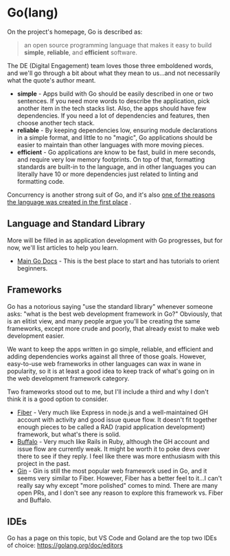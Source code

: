 # Go(lang)

On the project's homepage, Go is described as:

> an open source programming language that makes it easy to build **simple**, **reliable**,
> and **efficient** software.

The DE (Digital Engagement) team loves those three emboldened words, and we'll go through a bit
about what they mean to us...and not necessarily what the quote's author meant.

- **simple** - Apps build with Go should be easily described in one or two sentences. If you need
  more words to describe the application, pick another item in the tech stacks list. Also, the apps
  should have few dependencies. If you need a lot of dependencies and features, then choose another
  tech stack.
- **reliable** - By keeping dependencies low, ensuring module declarations in a simple format, and
  little to no "magic", Go applications should be easier to maintain than other languages with more
  moving pieces.
- **efficient** - Go applications are know to be fast, build in mere seconds, and require very low
  memory footprints. On top of that, formatting standards are built-in to the language, and in other
  languages you can literally have 10 or more dependencies just related to linting and formatting
  code.

Concurrency is another strong suit of Go, and it's
also [one of the reasons the language was created in the first place](https://golang.org/doc/faq#Origins)
.

## Language and Standard Library

More will be filled in as application development with Go progresses, but for now, we'll list
articles to help you learn.

- [Main Go Docs](https://golang.org/doc/) - This is the best place to start and has tutorials to
  orient beginners.

## Frameworks

Go has a notorious saying "use the standard library" whenever someone asks: "what is the best web
development framework in Go?" Obviously, that is an elitist view, and many people argue you'll be
creating the same frameworks, except more crude and poorly, that already exist to make web
development easier.

We want to keep the apps written in go simple, reliable, and efficient and adding dependencies works
against all three of those goals. However, easy-to-use web frameworks in other languages can wax in
wane in popularity, so it is at least a good idea to keep track of what's going on in the web
development framework category.

Two frameworks stood out to me, but I'll include a third and why I don't think it is a good option
to consider.

- [Fiber](https://docs.gofiber.io/) - Very much like Express in node.js and a well-maintained GH
  account with activity and good issue queue flow. It doesn't fit together enough pieces to be
  called a RAD (rapid application development) framework, but what's there is solid.
- [Buffalo](https://gobuffalo.io/en/docs/overview/) - Very much like Rails in Ruby, although the GH
  account and issue flow are currently weak. It might be worth it to poke devs over there to see if
  they reply. I feel like there was more enthusiasm with this project in the past.
- [Gin](https://gin-gonic.com/docs/) - Gin is still the most popular web framework used in Go, and
  it seems very similar to Fiber. However, Fiber has a better feel to it...I can't really say why
  except "more polished" comes to mind. There are many open PRs, and I don't see any reason to
  explore this framework vs. Fiber and Buffalo.

## IDEs

Go has a page on this topic, but VS Code and Goland are the top two IDEs of choice:
https://golang.org/doc/editors
